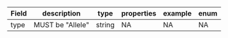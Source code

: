 |Field | description | type | properties | example | enum|
| ---| ---| ---| ---| ---| --- |
| type | MUST be "Allele" | string | NA | NA | NA|
